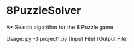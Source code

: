 # 8PuzzleSolver
A* Search algorithm for the 8 Puzzle game

Usage: py -3 project1.py [Input File] [Output File] 
